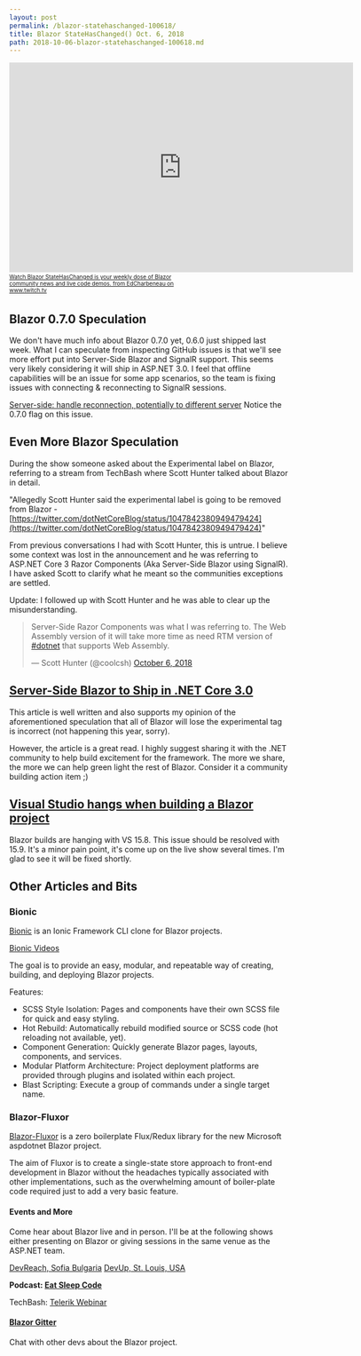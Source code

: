 ```yaml
---
layout: post
permalink: /blazor-statehaschanged-100618/
title: Blazor StateHasChanged() Oct. 6, 2018
path: 2018-10-06-blazor-statehaschanged-100618.md
---
```


<iframe src="https://player.twitch.tv/?autoplay=false&video=v319229788" frameborder="0" allowfullscreen="true" scrolling="no" height="378" width="620"></iframe><a href="https://www.twitch.tv/videos/319229788?tt_content=text_link&tt_medium=vod_embed" style="padding:2px 0px 4px; display:block; width:345px; font-weight:normal; font-size:10px; text-decoration:underline;">Watch Blazor StateHasChanged is your weekly dose of Blazor community news and live code demos. from EdCharbeneau on www.twitch.tv</a>

## Blazor 0.7.0 Speculation

We don't have much info about Blazor 0.7.0 yet, 0.6.0 just shipped last week. What I can speculate from inspecting GitHub issues is that we'll see more effort put into Server-Side Blazor and SignalR support. This seems very likely considering it will ship in ASP.NET 3.0. I feel that offline capabilities will be an issue for some app scenarios, so the team is fixing issues with connecting & reconnecting to SignalR sessions.

[Server-side: handle reconnection, potentially to different server](https://github.com/aspnet/Blazor/issues/1222) Notice the 0.7.0 flag on this issue.

## Even More Blazor Speculation

During the show someone asked about the Experimental label on Blazor, referring to a stream from TechBash where Scott Hunter talked about Blazor in detail.

"Allegedly Scott Hunter said the experimental label is going to be removed from Blazor - [https://twitter.com/dotNetCoreBlog/status/1047842380949479424](https://twitter.com/dotNetCoreBlog/status/1047842380949479424)"

From previous conversations I had with Scott Hunter, this is untrue. I believe some context was lost in the announcement and he was referring to ASP.NET Core 3 Razor Components (Aka Server-Side Blazor using SignalR). I have asked Scott to clarify what he meant so the communities exceptions are settled.

Update: I followed up with Scott Hunter and he was able to clear up the misunderstanding.

<blockquote class="twitter-tweet" data-lang="en"><p lang="en" dir="ltr">Server-Side Razor Components was what I was referring to. The Web Assembly version of it will take more time as need RTM version of <a href="https://twitter.com/hashtag/dotnet?src=hash&amp;ref_src=twsrc%5Etfw">#dotnet</a> that supports Web Assembly.</p>&mdash; Scott Hunter (@coolcsh) <a href="https://twitter.com/coolcsh/status/1048687491828477953?ref_src=twsrc%5Etfw">October 6, 2018</a></blockquote>
<script async src="https://platform.twitter.com/widgets.js" charset="utf-8"></script>


## [Server-Side Blazor to Ship in .NET Core 3.0](https://visualstudiomagazine.com/articles/2018/10/03/blazor-update.aspx)

This article is well written and also supports my opinion of the aforementioned speculation that all of Blazor will lose the experimental tag is incorrect (not happening this year, sorry).

However, the article is a great read. I highly suggest sharing it with the .NET community to help build excitement for the framework. The more we share, the more we can help green light the rest of Blazor. Consider it a community building action item ;)

## [Visual Studio hangs when building a Blazor project](https://github.com/aspnet/Blazor/issues/1326)

Blazor builds are hanging with VS 15.8. This issue should be resolved with 15.9. It's a minor pain point, it's come up on the live show several times. I'm glad to see it will be fixed shortly.

## Other Articles and Bits

### Bionic 

[Bionic](https://bmsantos.github.io/bionic/) is an Ionic Framework CLI clone for Blazor projects.

[Bionic Videos](https://bionicframework.github.io/Documentation/updates/)

The goal is to provide an easy, modular, and repeatable way of creating, building, and deploying Blazor projects.

Features:

- SCSS Style Isolation: Pages and components have their own SCSS file for quick and easy styling.
- Hot Rebuild: Automatically rebuild modified source or SCSS code (hot reloading not available, yet).
- Component Generation: Quickly generate Blazor pages, layouts, components, and services.
- Modular Platform Architecture: Project deployment platforms are provided through plugins and isolated within each project.
- Blast Scripting: Execute a group of commands under a single target name.

### Blazor-Fluxor

[Blazor-Fluxor](https://github.com/mrpmorris/blazor-fluxor) is a zero boilerplate Flux/Redux library for the new Microsoft aspdotnet Blazor project.

The aim of Fluxor is to create a single-state store approach to front-end development in Blazor without the headaches typically associated with other implementations, such as the overwhelming amount of boiler-plate code required just to add a very basic feature.

#### Events and More

Come hear about Blazor live and in person. I'll be at the following shows either presenting on Blazor or giving sessions in the same venue as the ASP.NET team.

[DevReach, Sofia Bulgaria](https://devreach.com/)
[DevUp, St. Louis, USA](https://devupconf.org/)

**Podcast: [Eat Sleep Code](https://soundcloud.com/esc-podcast)**

TechBash: [Telerik Webinar](https://www.telerik.com/blogs/telerik-r3-2018-release-webinar-recap)

#### [Blazor Gitter](https://gitter.im/aspnet/Blazor#utm_source=notification&utm_medium=email&utm_campaign=unread-notifications) 

Chat with other devs about the Blazor project.

